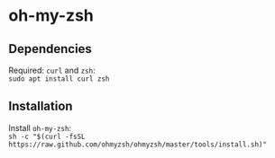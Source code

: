 # oh-my-zsh

## Dependencies  

Required: `curl` and `zsh`:  
`sudo apt install curl zsh`  

## Installation  

Install `oh-my-zsh`:  
`sh -c "$(curl -fsSL https://raw.github.com/ohmyzsh/ohmyzsh/master/tools/install.sh)"`  